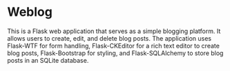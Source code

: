 # Weblog
This is a Flask web application that serves as a simple blogging platform. It allows users to create, edit, and delete blog posts. The application uses Flask-WTF for form handling, Flask-CKEditor for a rich text editor to create blog posts, Flask-Bootstrap for styling, and Flask-SQLAlchemy to store blog posts in an SQLite database.
